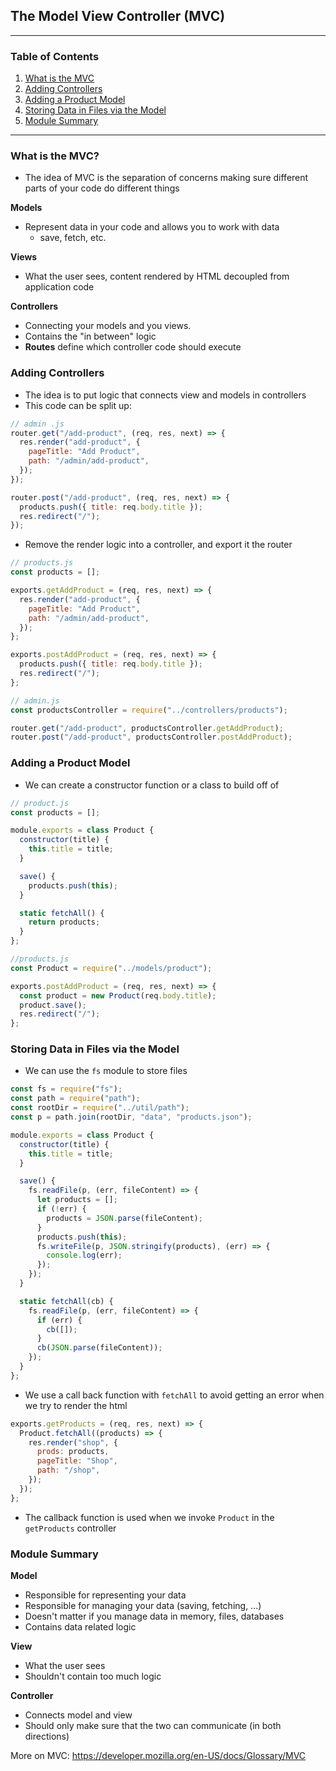 ## The Model View Controller (MVC)

---

### Table of Contents

1. [What is the MVC](#what-is-the-mvc)
1. [Adding Controllers](#adding-controllers)
1. [Adding a Product Model](#adding-a-product-model)
1. [Storing Data in Files via the Model](#storing-data-in-files-via-the-model)
1. [Module Summary](#module-summary)
---

### What is the MVC?

- The idea of MVC is the separation of concerns making sure different parts of
  your code do different things

**Models**

- Represent data in your code and allows you to work with data
  - save, fetch, etc.

**Views**

- What the user sees, content rendered by HTML decoupled from application code

**Controllers**

- Connecting your models and you views.
- Contains the "in between" logic
- **Routes** define which controller code should execute

### Adding Controllers

- The idea is to put logic that connects view and models in controllers
- This code can be split up:

```js
// admin .js
router.get("/add-product", (req, res, next) => {
  res.render("add-product", {
    pageTitle: "Add Product",
    path: "/admin/add-product",
  });
});

router.post("/add-product", (req, res, next) => {
  products.push({ title: req.body.title });
  res.redirect("/");
});
```

- Remove the render logic into a controller, and export it the router

```js
// products.js
const products = [];

exports.getAddProduct = (req, res, next) => {
  res.render("add-product", {
    pageTitle: "Add Product",
    path: "/admin/add-product",
  });
};

exports.postAddProduct = (req, res, next) => {
  products.push({ title: req.body.title });
  res.redirect("/");
};

// admin.js
const productsController = require("../controllers/products");

router.get("/add-product", productsController.getAddProduct);
router.post("/add-product", productsController.postAddProduct);
```

### Adding a Product Model

- We can create a constructor function or a class to build off of

```js
// product.js
const products = [];

module.exports = class Product {
  constructor(title) {
    this.title = title;
  }

  save() {
    products.push(this);
  }

  static fetchAll() {
    return products;
  }
};

//products.js
const Product = require("../models/product");

exports.postAddProduct = (req, res, next) => {
  const product = new Product(req.body.title);
  product.save();
  res.redirect("/");
};
```

### Storing Data in Files via the Model

- We can use the `fs` module to store files

```js
const fs = require("fs");
const path = require("path");
const rootDir = require("../util/path");
const p = path.join(rootDir, "data", "products.json");

module.exports = class Product {
  constructor(title) {
    this.title = title;
  }

  save() {
    fs.readFile(p, (err, fileContent) => {
      let products = [];
      if (!err) {
        products = JSON.parse(fileContent);
      }
      products.push(this);
      fs.writeFile(p, JSON.stringify(products), (err) => {
        console.log(err);
      });
    });
  }

  static fetchAll(cb) {
    fs.readFile(p, (err, fileContent) => {
      if (err) {
        cb([]);
      }
      cb(JSON.parse(fileContent));
    });
  }
};
```

- We use a call back function with `fetchAll` to avoid getting an error when we try to render the html

```js
exports.getProducts = (req, res, next) => {
  Product.fetchAll((products) => {
    res.render("shop", {
      prods: products,
      pageTitle: "Shop",
      path: "/shop",
    });
  });
};
```

- The callback function is used when we invoke `Product` in the `getProducts` controller

### Module Summary

**Model**
- Responsible for representing your data
- Responsible for managing your data (saving, fetching, ...)
- Doesn't matter if you manage data in memory, files, databases
- Contains data related logic

**View**
- What the user sees
- Shouldn't contain too much logic

**Controller**
- Connects model and view
- Should only make sure that the two can communicate (in both directions)

More on MVC: https://developer.mozilla.org/en-US/docs/Glossary/MVC